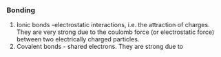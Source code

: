 ### Bonding
1) Ionic bonds -electrostatic interactions, i.e. the attraction of charges. They are very strong due to the coulomb force (or electrostatic force) between two electrically charged particles.
2) Covalent bonds - shared electrons. They are strong due to 